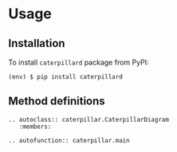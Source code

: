 # Usage

## Installation

To install `caterpillard` package from PyPI:

```console
(env) $ pip install caterpillard
```

## Method definitions

```{eval-rst}
.. autoclass:: caterpillar.CaterpillarDiagram
   :members:
```

```{eval-rst}
.. autofunction:: caterpillar.main
```